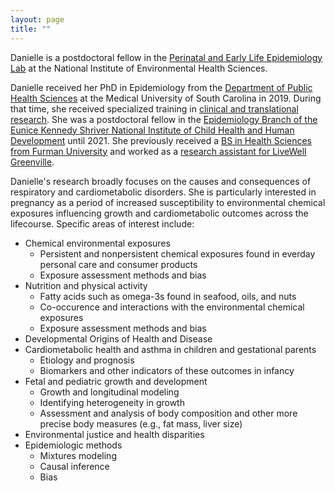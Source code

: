 ```yaml
---
layout: page
title: ""
---
```


Danielle is a postdoctoral fellow in the [Perinatal and Early Life Epidemiology Lab](https://www.niehs.nih.gov/research/atniehs/labs/epi/pi/perinatal/staff/index.cfm) at the National Institute of Environmental Health Sciences.

Danielle received her PhD in Epidemiology from the [Department of Public Health Sciences](https://medicine.musc.edu/departments/phs/about) at the Medical University of South Carolina in 2019. During that time, she received specialized training in [clinical and translational research](https://research.musc.edu/resources/sctr/funding-opportunities/training-program). She was a postdoctoral fellow in the [Epidemiology Branch of the Eunice Kennedy Shriver National Institute of Child Health and Human Development](https://www.nichd.nih.gov/about/org/dir/dph/officebranch/eb) until 2021. She previously received a [BS in Health Sciences from Furman University](https://www.furman.edu/academics/health-sciences/program-overview/health-sciences-bs/) and worked as a [research assistant for LiveWell Greenville](https://livewellgreenville.org/).

Danielle's research broadly focuses on the causes and consequences of respiratory and cardiometabolic disorders. She is particularly interested in pregnancy as a period of increased susceptibility to environmental chemical exposures influencing growth and cardiometabolic outcomes across the lifecourse. Specific areas of interest include:
- Chemical environmental exposures
   * Persistent and nonpersistent chemical exposures found in everday personal care and consumer products
   * Exposure assessment methods and bias
- Nutrition and physical activity
   * Fatty acids such as omega-3s found in seafood, oils, and nuts
   * Co-occurence and interactions with the environmental chemical exposures
   * Exposure assessment methods and bias
- Developmental Origins of Health and Disease
- Cardiometabolic health and asthma in children and gestational parents
   * Etiology and prognosis
   * Biomarkers and other indicators of these outcomes in infancy
- Fetal and pediatric growth and development
   * Growth and longitudinal modeling
   * Identifying heterogeneity in growth
   * Assessment and analysis of body composition and other more precise body measures (e.g., fat mass, liver size)
- Environmental justice and health disparities
- Epidemiologic methods
   * Mixtures modeling
   * Causal inference
   * Bias
